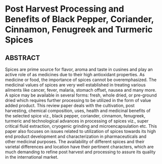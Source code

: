 # Post Harvest Processing and Benefits of Black Pepper, Coriander, Cinnamon, Fenugreek and Turmeric Spices

## ABSTRACT

Spices are prime source for flavor, aroma and taste in cusines and play an active role of as medicines due to their high antioxidant properties. As medicine or food, the importance of spices cannot be overemphasized. The medicinal values of spices are very well established in treating various ailments like cancer, fever, malaria, stomach offset, nausea and many more. A spice may be available in several forms: fresh, whole dried, or pre-ground dried which requires further processing to be utilized in the form of value added product. This review paper deals with the cultivation, post harvesting, chemical composition, uses, health and medicinal benefits of the selected spice viz., black pepper, coriander, cinnamon, fenugreek, turmeric and technological advances in processing of spices viz., super critical fluid extraction, cryogenic grinding and microencapsulation etc. This paper also focuses on issues related to utilization of spices towards its high end product development and characterization in pharmaceuticals and other medicinal purposes. The availability of different spices and their varietal differences and location have their pertinent characters, which are much demanding to refine post harvest and processing to assure its quality in the international market.